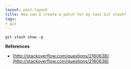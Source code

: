 ```yaml
---
layout: post-layout
title: How can I create a patch for my last Git stash?
tags:
- git
---
```


    git stash show -p

**References**  

- [http://stackoverflow.com/questions/2160638](http://stackoverflow.com/questions/2160638)

